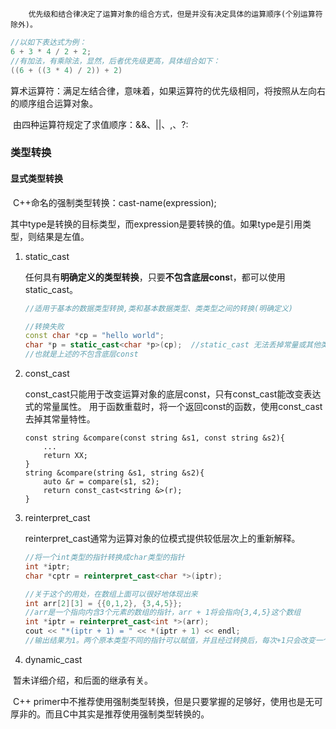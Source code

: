 		优先级和结合律决定了运算对象的组合方式，但是并没有决定具体的运算顺序(个别运算符除外)。

```C++
//以如下表达式为例：
6 + 3 * 4 / 2 + 2;
//有加法，有乘除法，显然，后者优先级更高，具体组合如下：
((6 + ((3 * 4) / 2)) + 2)
```

​		算术运算符：满足左结合律，意味着，如果运算符的优先级相同，将按照从左向右的顺序组合运算对象。

​		由四种运算符规定了求值顺序：&&、||、,、?:

### 类型转换

#### 显式类型转换

​		C++命名的强制类型转换：cast-name<type>(expression);

​		其中type是转换的目标类型，而expression是要转换的值。如果type是引用类型，则结果是左值。

1. static_cast

   任何具有**明确定义的类型转换**，只要**不包含底层cons**t，都可以使用static_cast。

   ```C++
   //适用于基本的数据类型转换,类和基本数据类型、类类型之间的转换(明确定义)
   
   //转换失败
   const char *cp = "hello world";
   char *p = static_cast<char *p>(cp);	//static_cast 无法丢掉常量或其他类型限定符
   //也就是上述的不包含底层const
   ```

2. const_cast

   const_cast只能用于改变运算对象的底层const，只有const_cast能改变表达式的常量属性。
   用于函数重载时，将一个返回const的函数，使用const_cast去掉其常量特性。
	```
	const string &compare(const string &s1, const string &s2){
		...
		return XX;
	}
	string &compare(string &s1, string &s2){
		auto &r = compare(s1, s2);
		return const_cast<string &>(r);
	}

3. reinterpret_cast

   reinterpret_cast通常为运算对象的位模式提供较低层次上的重新解释。

   ```C++
   //将一个int类型的指针转换成char类型的指针
   int *iptr;
   char *cptr = reinterpret_cast<char *>(iptr);
   
   //关于这个的用处，在数组上面可以很好地体现出来
   int arr[2][3] = {{0,1,2}, {3,4,5}};
   //arr是一个指向内含3个元素的数组的指针，arr + 1将会指向{3,4,5}这个数组
   int *iptr = reinterpret_cast<int *>(arr);
   cout << "*(iptr + 1) = " << *(iptr + 1) << endl;
   //输出结果为1。两个原本类型不同的指针可以赋值，并且经过转换后，每次+1只会改变一个int大小
   ```

4. dynamic_cast

​		暂未详细介绍，和后面的继承有关。

​		C++ primer中不推荐使用强制类型转换，但是只要掌握的足够好，使用也是无可厚非的。而且C中其实是推荐使用强制类型转换的。
